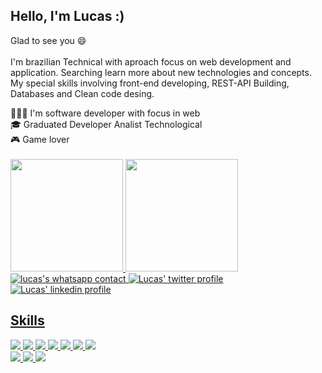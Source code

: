 <div align="left">
  <h2>Hello, I'm Lucas :)</h2>
  <p>Glad to see you 😄 <br><br> I'm brazilian Technical with aproach focus on web development and application. Searching learn more about new technologies and concepts. My special skills involving front-end developing, REST-API Building, Databases and Clean code desing.</p>
</div>
<div align="left">
  <div>
    <span>👨🏿‍💻 I'm software developer with focus in web</span><br>
    <span>🎓 Graduated Developer Analist Technological</span><br>
    <span>🎮 Game lover</span><br>
  </div>
</div><br>
<div align="left">
  <a href="https://github.com/rafaballerini">
  <img height="180em" src="https://github-readme-stats.vercel.app/api?username=Nogueira-lucas&show_icons=true&theme=dracula&include_all_commits=true&count_private=true"/>
  <img height="180em" src="https://github-readme-stats.vercel.app/api/top-langs/?username=Nogueira-lucas&layout=compact&langs_count=7&theme=dracula"/>
</div>
<img src="https://img.shields.io/badge/WhatsApp-25D366?style=for-the-badge&logo=whatsapp&logoColor=white" alt="lucas's whatsapp contact" href="https://api.whatsapp.com/send?phone=5511997477173&text=Hi%2C%20I'm%20Lucas%20%3A)">

<img src="https://img.shields.io/badge/Twitter-1DA1F2?style=for-the-badge&logo=twitter&logoColor=white" alt="Lucas' twitter profile" href="https://twitter.com/lks_nogueira">
<img src="https://img.shields.io/badge/LinkedIn-0077B5?style=for-the-badge&logo=linkedin&logoColor=white" alt="Lucas' linkedin profile" href="https://www.linkedin.com/in/lnogueiratdm/">
  
  ## Skills
  <img src="https://img.shields.io/badge/Node.js-43853D?style=for-the-badge&logo=node.js&logoColor=white">
  <img src="https://img.shields.io/badge/JavaScript-323330?style=for-the-badge&logo=javascript&logoColor=F7DF1E">
  <img src="https://img.shields.io/badge/TypeScript-007ACC?style=for-the-badge&logo=typescript&logoColor=white">
  <img src="https://img.shields.io/badge/HTML5-E34F26?style=for-the-badge&logo=html5&logoColor=white">
  <img src="https://img.shields.io/badge/CSS3-1572B6?style=for-the-badge&logo=css3&logoColor=white">
  <img src="https://img.shields.io/badge/Java-ED8B00?style=for-the-badge&logo=java&logoColor=white">
  <img src="https://img.shields.io/badge/PHP-777BB4?style=for-the-badge&logo=php&logoColor=white">
  <br>
  <img src="https://img.shields.io/badge/React-20232A?style=for-the-badge&logo=react&logoColor=61DAFB">
  <img src="https://img.shields.io/badge/Angular-DD0031?style=for-the-badge&logo=angular&logoColor=white">
  <img src="https://img.shields.io/badge/Spring-6DB33F?style=for-the-badge&logo=spring&logoColor=white">
